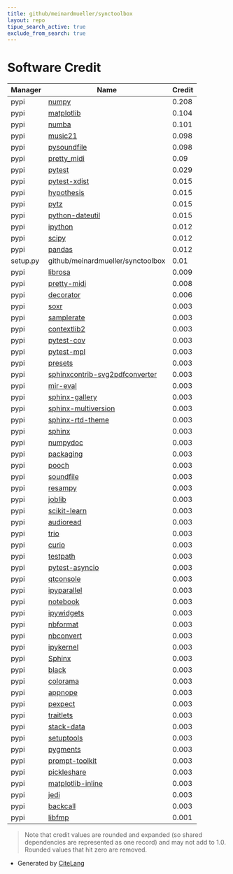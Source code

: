 ```yaml
---
title: github/meinardmueller/synctoolbox
layout: repo
tipue_search_active: true
exclude_from_search: true
---
```

# Software Credit

|Manager|Name|Credit|
|-------|----|------|
|pypi|[numpy](https://www.numpy.org)|0.208|
|pypi|[matplotlib](https://matplotlib.org)|0.104|
|pypi|[numba](https://numba.pydata.org)|0.101|
|pypi|[music21](https://github.com/cuthbertLab/music21)|0.098|
|pypi|[pysoundfile](https://github.com/bastibe/PySoundFile)|0.098|
|pypi|[pretty_midi](https://github.com/craffel/pretty-midi)|0.09|
|pypi|[pytest](https://pypi.org/project/pytest)|0.029|
|pypi|[pytest-xdist](https://pypi.org/project/pytest-xdist)|0.015|
|pypi|[hypothesis](https://pypi.org/project/hypothesis)|0.015|
|pypi|[pytz](https://pypi.org/project/pytz)|0.015|
|pypi|[python-dateutil](https://pypi.org/project/python-dateutil)|0.015|
|pypi|[ipython](https://ipython.org)|0.012|
|pypi|[scipy](https://www.scipy.org)|0.012|
|pypi|[pandas](https://pandas.pydata.org)|0.012|
|setup.py|github/meinardmueller/synctoolbox|0.01|
|pypi|[librosa](https://librosa.org)|0.009|
|pypi|[pretty-midi](https://pypi.org/project/pretty-midi)|0.008|
|pypi|[decorator](https://pypi.org/project/decorator)|0.006|
|pypi|[soxr](https://pypi.org/project/soxr)|0.003|
|pypi|[samplerate](https://pypi.org/project/samplerate)|0.003|
|pypi|[contextlib2](https://pypi.org/project/contextlib2)|0.003|
|pypi|[pytest-cov](https://pypi.org/project/pytest-cov)|0.003|
|pypi|[pytest-mpl](https://pypi.org/project/pytest-mpl)|0.003|
|pypi|[presets](https://pypi.org/project/presets)|0.003|
|pypi|[sphinxcontrib-svg2pdfconverter](https://pypi.org/project/sphinxcontrib-svg2pdfconverter)|0.003|
|pypi|[mir-eval](https://pypi.org/project/mir-eval)|0.003|
|pypi|[sphinx-gallery](https://pypi.org/project/sphinx-gallery)|0.003|
|pypi|[sphinx-multiversion](https://pypi.org/project/sphinx-multiversion)|0.003|
|pypi|[sphinx-rtd-theme](https://pypi.org/project/sphinx-rtd-theme)|0.003|
|pypi|[sphinx](https://pypi.org/project/sphinx)|0.003|
|pypi|[numpydoc](https://pypi.org/project/numpydoc)|0.003|
|pypi|[packaging](https://pypi.org/project/packaging)|0.003|
|pypi|[pooch](https://pypi.org/project/pooch)|0.003|
|pypi|[soundfile](https://pypi.org/project/soundfile)|0.003|
|pypi|[resampy](https://pypi.org/project/resampy)|0.003|
|pypi|[joblib](https://pypi.org/project/joblib)|0.003|
|pypi|[scikit-learn](https://pypi.org/project/scikit-learn)|0.003|
|pypi|[audioread](https://pypi.org/project/audioread)|0.003|
|pypi|[trio](https://github.com/python-trio/trio)|0.003|
|pypi|[curio](https://pypi.org/project/curio)|0.003|
|pypi|[testpath](https://pypi.org/project/testpath)|0.003|
|pypi|[pytest-asyncio](https://pypi.org/project/pytest-asyncio)|0.003|
|pypi|[qtconsole](https://pypi.org/project/qtconsole)|0.003|
|pypi|[ipyparallel](https://pypi.org/project/ipyparallel)|0.003|
|pypi|[notebook](https://pypi.org/project/notebook)|0.003|
|pypi|[ipywidgets](https://pypi.org/project/ipywidgets)|0.003|
|pypi|[nbformat](https://pypi.org/project/nbformat)|0.003|
|pypi|[nbconvert](https://pypi.org/project/nbconvert)|0.003|
|pypi|[ipykernel](https://pypi.org/project/ipykernel)|0.003|
|pypi|[Sphinx](https://pypi.org/project/Sphinx)|0.003|
|pypi|[black](https://pypi.org/project/black)|0.003|
|pypi|[colorama](https://pypi.org/project/colorama)|0.003|
|pypi|[appnope](https://pypi.org/project/appnope)|0.003|
|pypi|[pexpect](https://pypi.org/project/pexpect)|0.003|
|pypi|[traitlets](https://pypi.org/project/traitlets)|0.003|
|pypi|[stack-data](https://pypi.org/project/stack-data)|0.003|
|pypi|[setuptools](https://pypi.org/project/setuptools)|0.003|
|pypi|[pygments](https://pypi.org/project/pygments)|0.003|
|pypi|[prompt-toolkit](https://pypi.org/project/prompt-toolkit)|0.003|
|pypi|[pickleshare](https://pypi.org/project/pickleshare)|0.003|
|pypi|[matplotlib-inline](https://pypi.org/project/matplotlib-inline)|0.003|
|pypi|[jedi](https://pypi.org/project/jedi)|0.003|
|pypi|[backcall](https://pypi.org/project/backcall)|0.003|
|pypi|[libfmp](http://audiolabs-erlangen.de/FMP)|0.001|


> Note that credit values are rounded and expanded (so shared dependencies are represented as one record) and may not add to 1.0. Rounded values that hit zero are removed.


- Generated by [CiteLang](https://github.com/vsoch/citelang)
